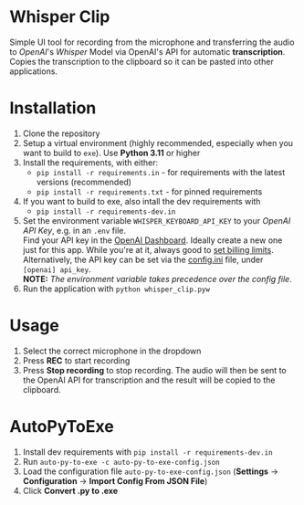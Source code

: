 # Whisper Clip

Simple UI tool for recording from the microphone and transferring the audio to *OpenAI*'s *Whisper* Model via OpenAI's API for automatic **transcription**. Copies the transcription to the clipboard so it can be pasted into other applications.

# Installation

1. Clone the repository
1. Setup a virtual environment (highly recommended, especially when you want to build to `exe`). Use **Python 3.11** or higher
1. Install the requirements, with either:
    - `pip install -r requirements.in` - for requirements with the latest versions (recommended)
    - `pip install -r requirements.txt` - for pinned requirements
1. If you want to build to exe, also intall the dev requirements with
    - `pip install -r requirements-dev.in`
1. Set the environment variable `WHISPER_KEYBOARD_API_KEY` to your *OpenAI API Key*, e.g. in an `.env` file.<br>
    Find your API key in the [OpenAI Dashboard](https://platform.openai.com/account/api-keys). Ideally create a new one just for this app. While you're at it, always good to [set billing limits](https://platform.openai.com/account/billing/limits).<br>
    Alternatively, the API key can be set via the [config.ini](config.ini) file, under `[openai] api_key`.<br>
    **NOTE:** _The environment variable takes precedence over the config file_.
1. Run the application with `python whisper_clip.pyw`

# Usage

1. Select the correct microphone in the dropdown
1. Press **REC** to start recording
1. Press **Stop recording** to stop recording. The audio will then be sent to the OpenAI API for transcription and the result will be copied to the clipboard.

# AutoPyToExe

1. Install dev requirements with `pip install -r requirements-dev.in`
1. Run `auto-py-to-exe -c auto-py-to-exe-config.json`
1. Load the configuration file `auto-py-to-exe-config.json` (**Settings** → **Configuration** → **Import Config From JSON File**)
1. Click **Convert .py to .exe**